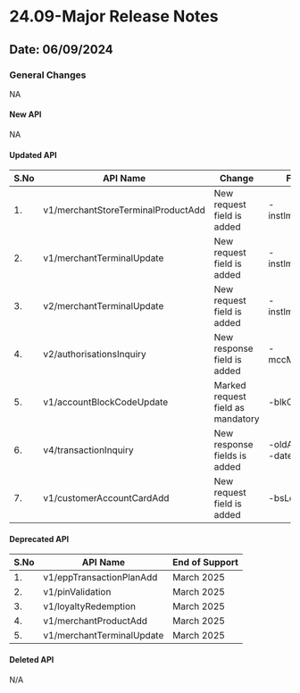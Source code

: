 # 24.09-Major Release Notes

## Date: 06/09/2024

### General Changes

NA

#### New API

NA

#### Updated API

| S.No | API Name                          | Change                        | Fields                                                                                                                                                                                                                                                                                                                               |
|------|-----------------------------------|-------------------------------|--------------------------------------------------------------------------------------------------------------------------------------------------------------------------------------------------------------------------------------------------------------------------------------------------------------------------------------|
| 1.   | v1/merchantStoreTerminalProductAdd| New request field is added    | -instlmntFeeInd                                                                                                                                                                                                                                                                                                                      |
| 2.   | v1/merchantTerminalUpdate         | New request field is added    | -instlmntFeeInd                                                                                                                                                                                                                                                                                                                      |
| 3.   | v2/merchantTerminalUpdate         | New request field is added    | -instlmntFeeInd                                                      
| 4.   | v2/authorisationsInquiry          | New response field is added   | -mccMrkupAmt                     | 
| 5.   | v1/accountBlockCodeUpdate         | Marked request field as mandatory    | -blkCd                    |                                   
| 6.   | v4/transactionInquiry             | New response fields is added   | -oldAcct, <br/> -dateXfrEff                    |                                   
| 7.   | v1/customerAccountCardAdd         | New request field is added     | -bsLocAcct                    |                                                                                                                                                                                                                                                                                                                      

#### Deprecated API
| S.No | API Name                          | End of Support                                                   |
|------|-----------------------------------|--------------------------------------------------------------------------------------------------------------------------------------------------------------------------------------------------------------------------------------------------------------------------------------------------------------------------------------|
| 1.   | v1/eppTransactionPlanAdd          | March 2025                       |
| 2.   | v1/pinValidation                  | March 2025                       |
| 3.   | v1/loyaltyRedemption              | March 2025                       | 
| 4.   | v1/merchantProductAdd             | March 2025                       | 
| 5.   | v1/merchantTerminalUpdate         | March 2025                       | 


#### Deleted API

N/A
